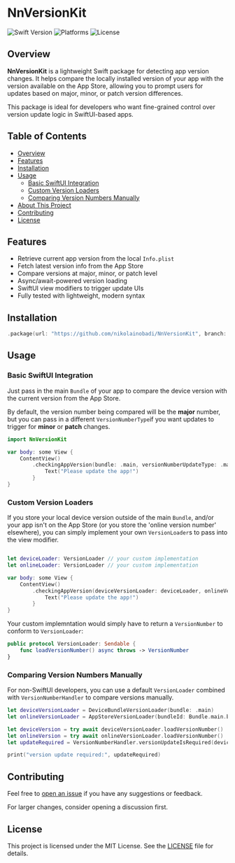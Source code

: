 # NnVersionKit

![Swift Version](https://badgen.net/badge/swift/6.0%2B/purple)
![Platforms](https://img.shields.io/badge/platforms-iOS%2017%2B%20%7C%20macOS%2014%2B-blue)
![License](https://img.shields.io/badge/license-MIT-lightgrey)

## Overview

**NnVersionKit** is a lightweight Swift package for detecting app version changes. It helps compare the locally installed version of your app with the version available on the App Store, allowing you to prompt users for updates based on major, minor, or patch version differences.

This package is ideal for developers who want fine-grained control over version update logic in SwiftUI-based apps.

## Table of Contents

- [Overview](#overview)
- [Features](#features)
- [Installation](#installation)
- [Usage](#usage)
  - [Basic SwiftUI Integration](#basic-swiftui-integration)
  - [Custom Version Loaders](#custom-version-loaders)
  - [Comparing Version Numbers Manually](#comparing-version-numbers-manually)
- [About This Project](#about-this-project)
- [Contributing](#contributing)
- [License](#license)

## Features

- Retrieve current app version from the local `Info.plist`
- Fetch latest version info from the App Store
- Compare versions at major, minor, or patch level
- Async/await-powered version loading
- SwiftUI view modifiers to trigger update UIs
- Fully tested with lightweight, modern syntax

## Installation

```swift
.package(url: "https://github.com/nikolainobadi/NnVersionKit", branch: "main")
```

## Usage

### Basic SwiftUI Integration
Just pass in the main `Bundle` of your app to compare the device version with the current version from the App Store.

By default, the version number being compared will be the **major** number, but you can pass in a different `VersionNumberType`if you want updates to trigger for **minor** or **patch** changes.
```swift
import NnVersionKit

var body: some View {
    ContentView()
        .checkingAppVersion(bundle: .main, versionNumberUpdateType: .major) { 
            Text("Please update the app!")
        }
}
```

### Custom Version Loaders
If you store your local device version outside of the main `Bundle`, and/or your app isn't on the App Store (or you store the 'online version number' elsewhere), you can simply implement your own `VersionLoader`s to pass into the view modifier.

```swift

let deviceLoader: VersionLoader // your custom implementation
let onlineLoader: VersionLoader // your custom implementation

var body: some View {
    ContentView()
        .checkingAppVersion(deviceVersionLoader: deviceLoader, onlineVersionLoader: onlineLoader) {
            Text("Please update the app!")
        }
}
```
Your custom implemntation would simply have to return a `VersionNumber` to conform to `VersionLoader`:

```swift
public protocol VersionLoader: Sendable {
    func loadVersionNumber() async throws -> VersionNumber
}
```

### Comparing Version Numbers Manually
For non-SwiftUI developers, you can use a default `VersionLoader` combined with `VersionNumberHandler` to compare versions manually.

```swift
let deviceVersionLoader = DeviceBundleVersionLoader(bundle: .main)
let onlineVersionLoader = AppStoreVersionLoader(bundleId: Bundle.main.bundleIdentifier)

let deviceVersion = try await deviceVersionLoader.loadVersionNumber()
let onlineVersion = try await onlineVersionLoader.loadVersionNumber()
let updateRequired = VersionNumberHandler.versionUpdateIsRequired(deviceVersion: deviceVersion, onlineVersion: onlineVersion)

print("version update required:", updateRequired)
```

## Contributing

Feel free to [open an issue](https://github.com/nikolainobadi/NnVersionKit/issues) if you have any suggestions or feedback.

For larger changes, consider opening a discussion first.

## License

This project is licensed under the MIT License. See the [LICENSE](LICENSE) file for details.
